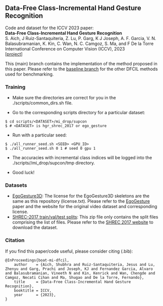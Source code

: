 ## Data-Free Class-Incremental Hand Gesture Recognition
Code and dataset for the ICCV 2023 paper:\
**Data-Free Class-Incremental Hand Gesture Recognition**\
S. Aich, J Ruiz-Santaquiteria, Z. Lu, P. Garg, K J Joseph, A. F. Garcia, V. N. Balasubramanian, K. Kin, C. Wan, N. C. Camgoz, S. Ma, and F De la Torre\
International Conference on Computer Vision (ICCV), 2023\
[[project]]

This (main) branch contains the implementation of the method proposed in this paper. Please refer to the [baseline branch](https://github.com/humansensinglab/dfcil-hgr/tree/baseline) for the other DFCIL methods used for benchmarking.

### Training

* Make sure the directories are correct for you in the ./scripts/common_dirs.sh file.

* Go to the corresponding scripts directory for a particular dataset:
```
$ cd scripts/<DATASET>/mi_drop/supcon
$ # <DATASET> is hgr_shrec_2017 or ego_gesture
```

* Run with a particular seed:
```
$ ./all_runner_seed.sh <SEED> <GPU_ID>
$ ./all_runner_seed.sh 0 1 # seed 0 gpu 1
```

* The accuracies with incremental class indices will be logged into the ./scripts/<DATASET>/mi_drop/supcon/tmp directory.

* Good luck!

### Datasets

* [EgoGesture3D](https://drive.google.com/file/d/1pHE0Q9MtVS5BLaV2CBN1rLP_Ed7nvfac/view?usp=drive_link): The license for the EgoGesture3D skeletons are the same as this repository (license.txt). Please refer to the [EgoGesture](https://ieeexplore.ieee.org/document/8299578) paper and the website for the original video dataset and corresponding license.
* [SHREC-2017 train/val/test splits](https://drive.google.com/file/d/1o5T1b_jUG-czGp-xsGOFaVgzEJNEMnmh/view?usp=drive_link): This zip file only contains the split files comprising the list of files. Please refer to the [SHREC 2017 website](http://www-rech.telecom-lille.fr/shrec2017-hand/) to download the dataset.


[project]: http://humansensing.cs.cmu.edu/node/551


### Citation

If you find this paper/code useful, please consider citing (.bib): 


```
@InProceedings{boat-mi-dfcil,
    author    = {Aich, Shubhra and Ruiz-Santaquiteria, Jesus and Lu, Zhenyu and Garg, Prachi and Joseph, KJ and Fernandez Garcia, Alvaro and Balasubramanian, Vineeth N and Kin, Kenrick and Wan, Chengde and Camgoz, Necati Cihan and Ma, Shugao and De la Torre, Fernando},
    title     = {Data-Free Class-Incremental Hand Gesture Recognition},
    booktitle = ICCV,
    year      = {2023},
}
```